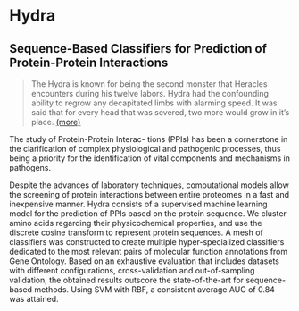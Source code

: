 # Hydra
## Sequence-Based Classifiers for Prediction of Protein-Protein Interactions


> The Hydra is known for being the second monster that Heracles encounters during his twelve labors. Hydra had the confounding ability to regrow any decapitated limbs with alarming speed. It was said that for every head that was severed, two more would grow in it’s place. [(more)](http://classicalwisdom.com/top-ten-terrifying-monsters-greek-mythology/)



The study of Protein-Protein Interac- tions (PPIs) has been a cornerstone in the clarification of complex physiological and pathogenic processes, thus being a priority for the identification of vital components and mechanisms in pathogens. 

Despite the advances of laboratory techniques, computational models allow the screening of protein interactions between entire proteomes in a fast and inexpensive manner. Hydra consists of a supervised machine learning model for the prediction of PPIs based on the protein sequence. We cluster amino acids regarding their physicochemical properties, and use the discrete cosine transform to represent protein sequences. A mesh of classifiers was constructed to create multiple hyper-specialized classifiers dedicated to the most relevant pairs of molecular function annotations from Gene Ontology. Based on an exhaustive evaluation that includes datasets with different configurations, cross-validation and out-of-sampling validation, the obtained results outscore the state-of-the-art for sequence-based methods. Using SVM with RBF, a consistent average AUC of 0.84 was attained.


 
